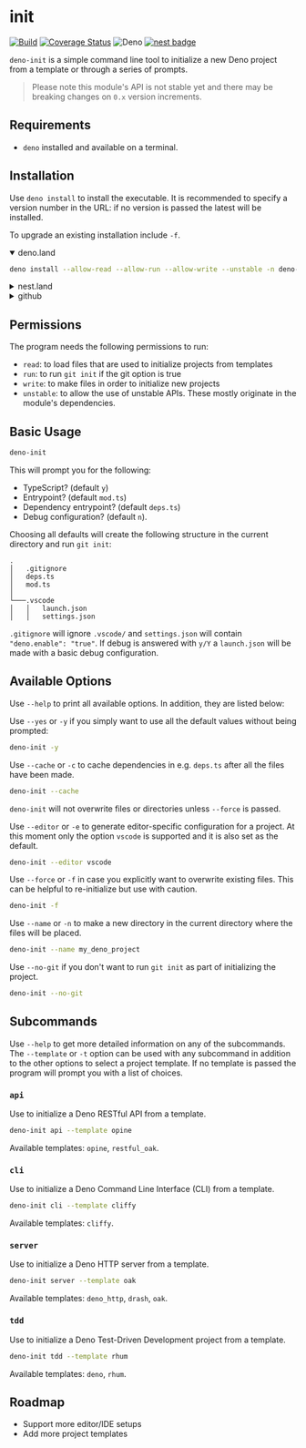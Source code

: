 # init

[![Build](https://github.com/GJZwiers/deno-init/actions/workflows/build.yaml/badge.svg)](https://github.com/GJZwiers/deno-init/actions/workflows/build.yaml)
[![Coverage Status](https://coveralls.io/repos/github/GJZwiers/deno-init/badge.svg?branch=main)](https://coveralls.io/github/GJZwiers/deno-init?branch=main)
![Deno](https://img.shields.io/static/v1?label=&message=init&color=lightblue&logo=data%3Aimage%2Fpng%3Bbase64%2CiVBORw0KGgoAAAANSUhEUgAAADIAAAAyCAMAAAAp4XiDAAAB41BMVEUAAAAAAAABAQECAgIDAwMEBAQFBQUGBgYHBwcICAgJCQkKCgoLCwsMDAwNDQ0ODg4PDw8QEBARERESEhITExMUFBQVFRUWFhYXFxcYGBgZGRkaGhobGxscHBwdHR0eHh4fHx8gICAhISEiIiIjIyMkJCQlJSUmJiYnJycpKSkqKiorKyssLCwuLi4wMDAxMTEyMjIzMzM0NDQ1NTU2NjY3Nzc4ODg5OTk6Ojo7Ozs8PDw9PT0%2BPj4%2FPz9AQEBBQUFCQkJDQ0NERERFRUVGRkZHR0dISEhJSUlKSkpLS0tMTExNTU1OTk5QUFBRUVFSUlJTU1NUVFRVVVVWVlZXV1dYWFhZWVlaWlpbW1tcXFxdXV1eXl5fX19gYGBhYWFiYmJkZGRlZWVmZmZnZ2doaGhqampra2tsbGxtbW1wcHBxcXF0dHR1dXV2dnZ3d3d4eHh5eXl6enp7e3t8fHx%2Bfn5%2Ff3%2BAgICBgYGCgoKDg4OEhISFhYWGhoaHh4eIiIiJiYmKioqLi4uMjIyNjY2Ojo6Pj4%2BQkJCRkZGSkpKTk5OUlJSVlZWWlpaXl5eYmJiZmZmampqbm5ucnJydnZ2enp6fn5%2BgoKChoaGioqKjo6OkpKSlpaWmpqaoqKipqamqqqqrq6u6nz8EAAAAAXRSTlMAQObYZgAAAu1JREFUeNqt0wOXJMkewNH%2FHbttjW3btm3btm175pu%2Bt7uVp7I7u9b7O0rdVETEf9OFCe2BTtOvxV9ok0y7%2FgSMAoxeD9eSnT8AqwCM2QMBsPL3BIqmAIMOQXQAUBBcBldgsqazEF2NB7jTWiwBHkCovQtRLKBjP2zLitWAe%2FBN9WuTxvtcIaDshp6sbSlOAtyH9zqG9Ye8rBZQdN2prpl3%2B0kb4KFRy7wgzDnuYb0B3NTlpn3laE7odxH4ZORhnwkTL3g4FG5od9Kuai3MWLp91Bc%2B6n3ZBMKQmzq3t4qbsK0WZuYJvYSA59qchlCyBb4nZGsdiKR6fggf4HgFEIA3CdlSD4YlBCGcbsS6yS3JZ27B5gYgJzbgq9fWTkVV5inl3IaNjcC65CH7fcCo7Qp2m33WJ0RCrnuNHpcAC%2B58j3i6AeAmn6xtMi1P9nLU0VK8hT6R1h485Z3VPQU4ExENTOk%2FbTI%2BMDRatAM68M7Knr6C4RGBTvO778EK9flnJB0C3lv2G%2BmIHLHGVe35EJURzzQ3M8AXi3v6TKRkvRM%2BSVbEhWgeWGJRLz%2F4mJKe9qgXhfoILOptKu9SwlIWRsGAUTXwJiU1FrOtMDkg7VVKlltJrygcAO2ep6SpYTWu%2Fxnp8CRHSmFWzyENPU2IfMfaa026PaBfRKyH6QbainYbLz5%2BdGQ8SvJ6DIDSmxxM7mIKFqAzQKRtBVBxjUiI8YDtQ7EBx1JyFUDNhYTMxCjTwfBpWIwZKfkB2KHnJslx9DQDgHmojzTAbZ2IXB1gCgBzIdLoCFdQEbm%2BwmSAdoZ3y5J5cI70aBmaqgG7tWufJQvhPE2RD2YBlrcjSxZBHZF2Br2xChP6ZUmJBcCDaNZsYDtqBmbJQAvBumhRf7ANZMl486FfZGqE3QXJPHMxOFo1A0vsrGlNdihSeM2egjHjWpNxuBaFK0NboEv%2B4FKUxe%2F2GkBtbn8p%2BBZ%2F2GCZRsSf92ZhB4COiz%2FFf9H%2FAb6oexxnpBFzAAAAAElFTkSuQmCC)
[![nest badge](https://nest.land/badge.svg)](https://nest.land/package/init)

`deno-init` is a simple command line tool to initialize a new Deno project from
a template or through a series of prompts.

> Please note this module's API is not stable yet and there may be breaking
> changes on `0.x` version increments.

## Requirements

- `deno` installed and available on a terminal.

## Installation

Use `deno install` to install the executable. It is recommended to specify a
version number in the URL: if no version is passed the latest will be installed.

To upgrade an existing installation include `-f`.

<details open>
<summary>deno.land</summary>
<p>

```bash
deno install --allow-read --allow-run --allow-write --unstable -n deno-init https://deno.land/x/init@0.14.0/mod.ts
```

</p>
</details>

<details>
<summary>nest.land</summary>
<p>

```bash
deno install --allow-read --allow-run --allow-write --unstable -n deno-init https://x.nest.land/init@0.14.0/mod.ts
```

</p>
</details>

<details>
<summary>github</summary>
<p>

```bash
deno install --allow-read --allow-run --allow-write --unstable -n deno-init https://raw.githubusercontent.com/GJZwiers/deno-init/main/mod.ts
```

</p>
</details>

## Permissions

The program needs the following permissions to run:

- `read`: to load files that are used to initialize projects from templates
- `run`: to run `git init` if the git option is true
- `write`: to make files in order to initialize new projects
- `unstable`: to allow the use of unstable APIs. These mostly originate in the
  module's dependencies.

## Basic Usage

```bash
deno-init
```

This will prompt you for the following:

- TypeScript? (default `y`)
- Entrypoint? (default `mod.ts`)
- Dependency entrypoint? (default `deps.ts`)
- Debug configuration? (default `n`).

Choosing all defaults will create the following structure in the current
directory and run `git init`:

```
.
│   .gitignore
│   deps.ts  
│   mod.ts
│
└───.vscode
│   │   launch.json
│   │   settings.json
```

`.gitignore` will ignore `.vscode/` and `settings.json` will contain
`"deno.enable": "true"`. If debug is answered with `y/Y` a `launch.json` will be
made with a basic debug configuration.

## Available Options

Use `--help` to print all available options. In addition, they are listed below:

Use `--yes` or `-y` if you simply want to use all the default values without
being prompted:

```bash
deno-init -y
```

Use `--cache` or `-c` to cache dependencies in e.g. `deps.ts` after all the
files have been made.

```bash
deno-init --cache
```

`deno-init` will not overwrite files or directories unless `--force` is passed.

Use `--editor` or `-e` to generate editor-specific configuration for a project.
At this moment only the option `vscode` is supported and it is also set as the
default.

```bash
deno-init --editor vscode
```

Use `--force` or `-f` in case you explicitly want to overwrite existing files.
This can be helpful to re-initialize but use with caution.

```bash
deno-init -f
```

Use `--name` or `-n` to make a new directory in the current directory where the
files will be placed.

```bash
deno-init --name my_deno_project
```

Use `--no-git` if you don't want to run `git init` as part of initializing the
project.

```bash
deno-init --no-git
```

## Subcommands

Use `--help` to get more detailed information on any of the subcommands. The
`--template` or `-t` option can be used with any subcommand in addition to the
other options to select a project template. If no template is passed the program
will prompt you with a list of choices.

### `api`

Use to initialize a Deno RESTful API from a template.

```bash
deno-init api --template opine
```

Available templates: `opine`, `restful_oak`.

### `cli`

Use to initialize a Deno Command Line Interface (CLI) from a template.

```bash
deno-init cli --template cliffy
```

Available templates: `cliffy`.

### `server`

Use to initialize a Deno HTTP server from a template.

```bash
deno-init server --template oak
```

Available templates: `deno_http`, `drash`, `oak`.

### `tdd`

Use to initialize a Deno Test-Driven Development project from a template.

```bash
deno-init tdd --template rhum
```

Available templates: `deno`, `rhum`.

## Roadmap

- Support more editor/IDE setups
- Add more project templates
